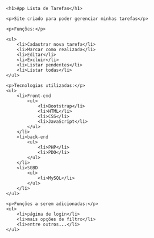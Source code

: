 	<h1>App Lista de Tarefas</h1>

	<p>Site criado para poder gerenciar minhas tarefas</p>

	<p>Funções:</p>

	<ul>
		<li>Cadastrar nova tarefa</li>
		<li>Marcar como realizada</li>
		<li>Editar</li>
		<li>Excluir</li>
		<li>Listar pendentes</li>
		<li>Listar todas</li>
	</ul>

	<p>Tecnologias utilizadas:</p>
	<ul>
		<li>Front-end
			<ul>
				<li>Bootstrap</li>
				<li>HTML</li>
				<li>CSS</li>
				<li>JavaScript</li>
			</ul>
		</li>
		<li>back-end
			<ul>
				<li>PHP</li>
				<li>PDO</li>
			</ul>
		</li>
		<li>SGBD
			<ul>
				<li>MySQL</li>
			</ul>
		</li>
	</ul>

	<p>Funções a serem adicionadas:</p>
	<ul>
		<li>página de login</li>
		<li>mais opções de filtro</li>
		<li>entre outros...</li>
	</ul>
